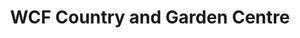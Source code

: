 ---
title: "WCF Country and Garden Centre"
url: /claughton/wcf-country-and-garden-centre/
shop: Garten-Center
---